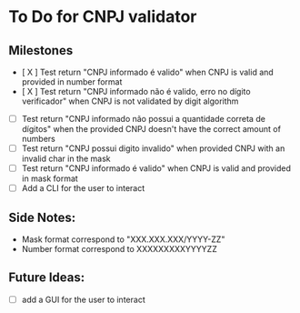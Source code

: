 # To Do for CNPJ validator

## Milestones

- [ X ] Test return "CNPJ informado é valido" when CNPJ is valid and provided in number format
- [ X ] Test return "CNPJ informado não é valido, erro no dígito verificador" when CNPJ is not validated by digit algorithm
- [ ] Test return "CNPJ informado não possui a quantidade correta de dígitos" when the provided CNPJ doesn't have the correct amount of numbers
- [ ] Test return "CNPJ possui digito invalido" when provided CNPJ with an invalid char in the mask
- [ ] Test return "CNPJ informado é valido" when CNPJ is valid and provided in mask format
- [ ] Add a CLI for the user to interact

## Side Notes:

- Mask format correspond to "XXX.XXX.XXX/YYYY-ZZ"
- Number format correspond to XXXXXXXXXYYYYZZ

## Future Ideas:

- [ ] add a GUI for the user to interact
